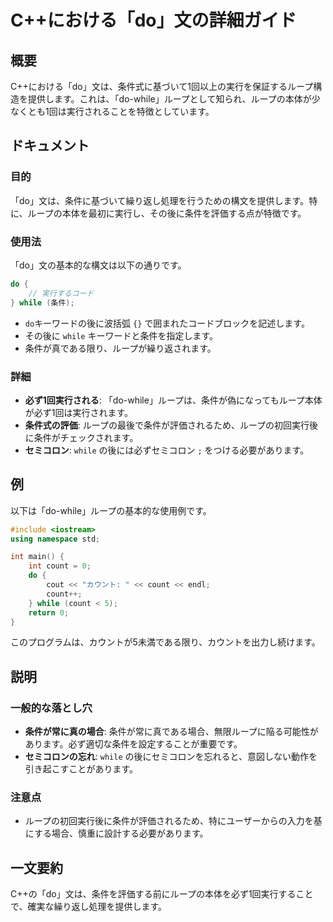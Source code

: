 <!--
Meta Description: # C++における「do」文の詳細ガイド ## 概要 C++における「do」文は、条件式に基づいて1回以上の実行を保証するループ構造を提供します。これは、「do-while」ループとして知られ、ループの本体が少なくとも1回は実行されることを特徴としています。 ## ドキュメント ### 目的 「do...
Meta Keywords: while, count, における, cpp, int
-->

# C++における「do」文の詳細ガイド

## 概要
C++における「do」文は、条件式に基づいて1回以上の実行を保証するループ構造を提供します。これは、「do-while」ループとして知られ、ループの本体が少なくとも1回は実行されることを特徴としています。

## ドキュメント
### 目的
「do」文は、条件に基づいて繰り返し処理を行うための構文を提供します。特に、ループの本体を最初に実行し、その後に条件を評価する点が特徴です。

### 使用法
「do」文の基本的な構文は以下の通りです。

```cpp
do {
    // 実行するコード
} while (条件);
```

- `do`キーワードの後に波括弧 `{}` で囲まれたコードブロックを記述します。
- その後に `while` キーワードと条件を指定します。
- 条件が真である限り、ループが繰り返されます。

### 詳細
- **必ず1回実行される**: 「do-while」ループは、条件が偽になってもループ本体が必ず1回は実行されます。
- **条件式の評価**: ループの最後で条件が評価されるため、ループの初回実行後に条件がチェックされます。
- **セミコロン**: `while` の後には必ずセミコロン `;` をつける必要があります。

## 例
以下は「do-while」ループの基本的な使用例です。

```cpp
#include <iostream>
using namespace std;

int main() {
    int count = 0;
    do {
        cout << "カウント: " << count << endl;
        count++;
    } while (count < 5);
    return 0;
}
```
このプログラムは、カウントが5未満である限り、カウントを出力し続けます。

## 説明
### 一般的な落とし穴
- **条件が常に真の場合**: 条件が常に真である場合、無限ループに陥る可能性があります。必ず適切な条件を設定することが重要です。
- **セミコロンの忘れ**: `while` の後にセミコロンを忘れると、意図しない動作を引き起こすことがあります。

### 注意点
- ループの初回実行後に条件が評価されるため、特にユーザーからの入力を基にする場合、慎重に設計する必要があります。

## 一文要約
C++の「do」文は、条件を評価する前にループの本体を必ず1回実行することで、確実な繰り返し処理を提供します。